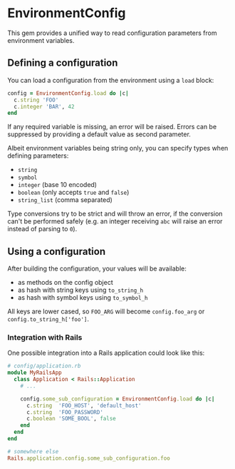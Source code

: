 # EnvironmentConfig

This gem provides a unified way to read configuration parameters
from environment variables.


## Defining a configuration

You can load a configuration from the environment using a `load` block:

```ruby
config = EnvironmentConfig.load do |c|
  c.string 'FOO'
  c.integer 'BAR', 42
end
```

If any required variable is missing, an error will be raised. Errors can be
suppressed by providing a default value as second parameter.

Albeit environment variables being string only, you can specify types when
defining parameters:

* `string`
* `symbol`
* `integer` (base 10 encoded)
* `boolean` (only accepts `true` and `false`)
* `string_list` (comma separated)

Type conversions try to be strict and will throw an error, if the conversion
can't be performed safely (e.g. an integer receiving `abc` will raise an error
instead of parsing to `0`).

## Using a configuration

After building the configuration, your values will be available:

* as methods on the config object
* as hash with string keys using `to_string_h`
* as hash with symbol keys using `to_symbol_h`

All keys are lower cased, so `FOO_ARG` will become `config.foo_arg` or `config.to_string_h['foo']`.

### Integration with Rails

One possible integration into a Rails application could look like this:

```ruby
# config/application.rb
module MyRailsApp
  class Application < Rails::Application
    # ...

    config.some_sub_configuration = EnvironmentConfig.load do |c|
      c.string  'FOO_HOST', 'default_host'
      c.string  'FOO_PASSWORD'
      c.boolean 'SOME_BOOL', false
    end
  end
end

# somewhere else
Rails.application.config.some_sub_configuration.foo
```
